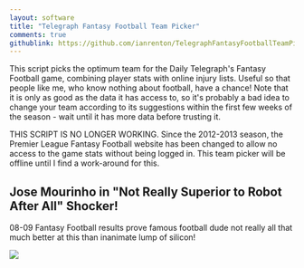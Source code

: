 ```yaml
---
layout: software
title: "Telegraph Fantasy Football Team Picker"
comments: true
githublink: https://github.com/ianrenton/TelegraphFantasyFootballTeamPicker/
---
```


This script picks the optimum team for the Daily Telegraph's Fantasy Football game, combining player stats with online injury lists. Useful so that people like me, who know nothing about football, have a chance! Note that it is only as good as the data it has access to, so it's probably a bad idea to change your team according to its suggestions within the first few weeks of the season - wait until it has more data before trusting it.

THIS SCRIPT IS NO LONGER WORKING.
Since the 2012-2013 season, the Premier League Fantasy Football website has been changed to allow no access to the game stats without being logged in.  This team picker will be offline until I find a work-around for this.

## Jose Mourinho in "Not Really Superior to Robot After All" Shocker!


08-09 Fantasy Football results prove famous football dude not really all that much better at this than inanimate lump of silicon!


![](http://www.onlydreaming.net/files/TeamPicker/mourinho.gif)
